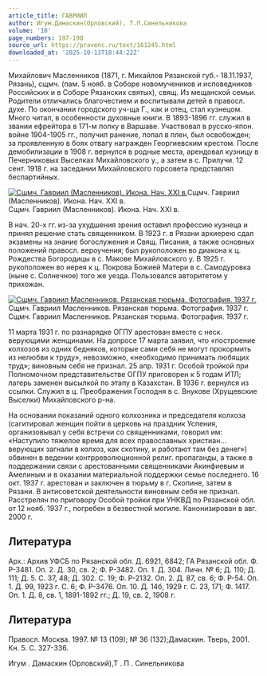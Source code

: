 ```yaml
---
article_title: ГАВРИИЛ
author: Игум.Дамаскин(Орловский), Т.П.Синельникова
volume: '10'
page_numbers: 197-198
source_url: https://pravenc.ru/text/161245.html
downloaded_at: '2025-10-13T10:44:22Z'
---
```


Михайлович Масленников (1871, г. Михайлов Рязанской губ.- 18.11.1937, Рязань), сщмч. (пам. 5 нояб. в Соборе новомучеников и исповедников Российских и в Соборе Рязанских святых), свящ. Из мещанской семьи. Родители отличались благочестием и воспитывали детей в правосл. духе. По окончании городского уч-ща Г., как и отец, стал кузнецом. Много читал, в особенности духовные книги. В 1893-1896 гг. служил в звании ефрейтора в 171-м полку в Варшаве. Участвовал в русско-япон. войне 1904-1905 гг., получил ранение, попал в плен, был освобожден; за проявленную в боях отвагу награжден Георгиевским крестом. После демобилизации в 1908 г. вернулся в родные места, арендовал кузницу в Печерниковых Выселках Михайловского у., а затем в с. Прилучи. 12 сент. 1918 г. на заседании Михайловского горсовета представлял беспартийных.

[![Сщмч. Гавриил (Масленников). Икона. Нач. XXI в.](https://pravenc.ru/data/941/466/1234/i200.jpg "Кликните для увеличения картинки")](https://pravenc.ru/data/941/466/1234/i400.jpg)Сщмч. Гавриил (Масленников). Икона. Нач. XXI в.  
Сщмч. Гавриил (Масленников). Икона. Нач. XXI в.

В нач. 20-х гг. из-за ухудшения зрения оставил профессию кузнеца и принял решение стать священником. В 1923 г. в Рязани архиерею сдал экзамены на знание богослужения и Свящ. Писания, а также основных положений правосл. вероучения; был рукоположен во диакона к ц. Рождества Богородицы в с. Макове Михайловского у. В 1925 г. рукоположен во иерея к ц. Покрова Божией Матери в с. Самодуровка (ныне с. Солнечное) того же уезда. Пользовался авторитетом у прихожан.

[![Сщмч. Гавриил Масленников. Рязанская тюрьма. Фотография. 1937 г.](https://pravenc.ru/data/310/467/1234/i200.jpg "Кликните для увеличения картинки")](https://pravenc.ru/data/310/467/1234/i400.jpg)Сщмч. Гавриил Масленников. Рязанская тюрьма. Фотография. 1937 г.  
Сщмч. Гавриил Масленников. Рязанская тюрьма. Фотография. 1937 г.

11 марта 1931 г. по разнарядке ОГПУ арестован вместе с неск. верующими женщинами. На допросе 17 марта заявил, что «построение колхозов из одних бедняков, которые сами себя не могут прокормить из нелюбви к труду», невозможно, «необходимо принимать любящих труд»; виновным себя не признал. 25 апр. 1931 г. Особой тройкой при Полномочном представительстве ОГПУ приговорен к 5 годам ИТЛ; лагерь заменен высылкой по этапу в Казахстан. В 1936 г. вернулся из ссылки. Служил в ц. Преображения Господня в с. Внукове (Хрущевские Выселки) Михайловского р-на.

На основании показаний одного колхозника и председателя колхоза (сагитировал женщин пойти в церковь на праздник Успения, организовывал у себя встречи со священниками, говорил им: «Наступило тяжелое время для всех православных христиан… верующих загнали в колхоз, как скотину, и работают там без денег») обвинен в ведении контрреволюционной религ. пропаганды, а также в поддержании связи с арестованными священниками Акинфиевым и Амелиным и в оказании материальной поддержки семье последнего. 16 окт. 1937 г. арестован и заключен в тюрьму в г. Скопине, затем в Рязани. В антисоветской деятельности виновным себя не признал. Расстрелян по приговору Особой тройки при УНКВД по Рязанской обл. от 12 нояб. 1937 г., погребен в безвестной могиле. Канонизирован в авг. 2000 г.

## Литература

Арх.: Архив УФСБ по Рязанской обл. Д. 6921, 6842; ГА Рязанской обл. Ф. Р-3481. Оп. 2. Д. 30, св. 2; Ф. Р-3482. Оп. 1. Д. 304. Личн. № 6; Д. 110; Д. 111; Д. 5. С. 37, 48; Д. 302. С. 19; Ф. Р-2132. Оп. 2. Д. 87, св. 6; Ф. Р-54. Оп. 1. Д. 99, 1923 г. С. 6; Ф. Р-3476. Оп. 10. Д. 14б, 1929 г. С. 23, 171; Ф. 1417. Оп. 1. Д. 8, св. 1, 1891-1892 гг.; Д. 19, св. 2, 1908 г.

## Литература

Правосл. Москва. 1997. № 13 (109); № 36 (132);Дамаскин. Тверь, 2001. Кн. 5. С. 327-336.

Игум .  Дамаскин   (Орловский),Т .  П .  Синельникова

